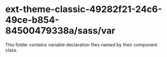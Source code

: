 # ext-theme-classic-49282f21-24c6-49ce-b854-84500479338a/sass/var

This folder contains variable declaration files named by their component class.

